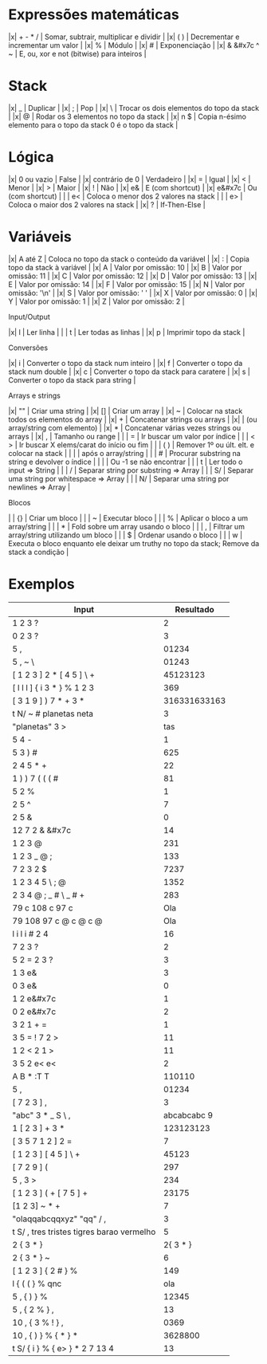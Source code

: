 # Expressões matemáticas

|x| + - * /     | Somar, subtrair, multiplicar e dividir   |
|x| ( )         | Decrementar e incrementar um valor       |
|x| %           | Módulo                                   |
|x| #           | Exponenciação                            |
|x| & &#x7c ^ ~ | E, ou, xor e not (bitwise) para inteiros |

# Stack

|x| _   | Duplicar                                                        |
|x| ;   | Pop                                                             |
|x| \   | Trocar os dois elementos do topo da stack                       |
|x| @   | Rodar os 3 elementos no topo da stack                           |
|x| n $ | Copia n-ésimo elemento para o topo da stack 0 é o topo da stack |

# Lógica

|x| 0 ou vazio     | False                                 |
|x| contrário de 0 | Verdadeiro                            |
|x| =              | Igual                                 |
|x| <              | Menor                                 |
|x| >              | Maior                                 |
|x| !              | Não                                   |
|x| e&             | E  (com shortcut)                     |
|x| e&#x7c         | Ou (com shortcut)                     |
| | e<             | Coloca o menor dos 2 valores na stack |
| | e>             | Coloca o maior dos 2 valores na stack |
|x| ?              | If-Then-Else                          |

# Variáveis

|x| A até Z  | Coloca no topo da stack o conteúdo da variável |
|x| :<Letra> | Copia topo da stack à variável                 |
|x| A        | Valor por omissão: 10                          |
|x| B        | Valor por omissão: 11                          |
|x| C        | Valor por omissão: 12                          |
|x| D        | Valor por omissão: 13                          |
|x| E        | Valor por omissão: 14                          |
|x| F        | Valor por omissão: 15                          |
|x| N        | Valor por omissão: '\n'                        |
|x| S        | Valor por omissão: ' '                         |
|x| X        | Valor por omissão: 0                           |
|x| Y        | Valor por omissão: 1                           |
|x| Z        | Valor por omissão: 2                           |

Input/Output

|x| l | Ler linha              |
| | t | Ler todas as linhas    |
|x| p | Imprimir topo da stack |

Conversões

|x| i | Converter o topo da stack num inteiro   |
|x| f | Converter o topo da stack num double    |
|x| c | Converter o topo da stack para caratere |
|x| s | Converter o topo da stack para string   |

Arrays e strings

|x| ""  | Criar uma string                                 |
|x| []  | Criar um array                                   |
|x| ~   | Colocar na stack todos os elementos do array     |
|x| +   | Concatenar strings ou arrays                     |
|x|     | (ou array/string com elemento)                   |
|x| *   | Concatenar várias vezes strings ou arrays        |
|x| ,   | Tamanho ou range                                 |
| | =   | Ir buscar um valor por índice                    |
| | < > | Ir buscar X elems/carat do início ou fim         |
| | ( ) | Remover 1º ou últ. elt. e colocar na stack       |
| |     | após o array/string                              |
| | #   | Procurar substring na string e devolver o índice |
| |     | Ou -1 se não encontrar                           |
| | t   | Ler todo o input => String                       |
| | /   | Separar string por substring => Array            |
| | S/  | Separar uma string por whitespace => Array       |
| | N/  | Separar uma string por newlines => Array         |

Blocos

| | {} | Criar um bloco                                                                             |
| | ~  | Executar bloco                                                                             |
| | %  | Aplicar o bloco a um array/string                                                          |
| | *  | Fold sobre um array usando o bloco                                                         |
| | ,  | Filtrar um array/string utilizando um bloco                                                |
| | $  | Ordenar usando o bloco                                                                     |
| | w  | Executa o bloco enquanto ele deixar um truthy no topo da stack; Remove da stack a condição |

# Exemplos

| Input                                      | Resultado    |
| ---                                        | ---          |
| 1 2 3 ?                                    | 2            |
| 0 2 3 ?                                    | 3            |
| 5 ,                                        | 01234        |
| 5 , ~ \                                    | 01243        |
| [ 1 2 3 ] 2 * [ 4 5 ] \ +                  | 45123123     |
| [ l l l ] { i 3 * } % 1 2 3                | 369          |
| [ 3 1 9 ] ) 7 * + 3 *                      | 316331633163 |
| t N/ ~ # planetas neta                     | 3            |
| "planetas" 3 >                             | tas          |
| 5 4 -                                      | 1            |
| 5 3 ) #                                    | 625          |
| 2 4 5 * +                                  | 22           |
| 1 ) ) 7 ( ( ( #                            | 81           |
| 5 2 %                                      | 1            |
| 2 5 ^                                      | 7            |
| 2 5 &                                      | 0            |
| 12 7 2 & &#x7c                             | 14           |
| 1 2 3 @                                    | 231          |
| 1 2 3 _ @ ;                                | 133          |
| 7 2 3 2 $                                  | 7237         |
| 1 2 3 4 5 \ ; @                            | 1352         |
| 2 3 4 @ ; _ # \ _ # +                      | 283          |
| 79 c 108 c 97 c                            | Ola          |
| 79 108 97 c @ c @ c @                      | Ola          |
| l i l i # 2 4                              | 16           |
| 7 2 3 ?                                    | 2            |
| 5 2 = 2 3 ?                                | 3            |
| 1 3 e&                                     | 3            |
| 0 3 e&                                     | 0            |
| 1 2 e&#x7c                                 | 1            |
| 0 2 e&#x7c                                 | 2            |
| 3 2 1 + =                                  | 1            |
| 3 5 = ! 7 2 >                              | 11           |
| 1 2 < 2 1 >                                | 11           |
| 3 5 2 e< e<                                | 2            |
| A B * :T T                                 | 110110       |
| 5 ,                                        | 01234        |
| [ 7 2 3 ] ,                                | 3            |
| "abc" 3 * _ S \ ,                          | abcabcabc 9  |
| 1 [ 2 3 ] + 3 *                            | 123123123    |
| [ 3 5 7 1 2 ] 2 =                          | 7            |
| [ 1 2 3 ] [ 4 5 ] \ +                      | 45123        |
| [ 7 2 9 ] (                                | 297          |
| 5 , 3 >                                    | 234          |
| [ 1 2 3 ] ( + [ 7 5 ] +                    | 23175        |
| [1 2 3] ~ * +                              | 7            |
| "olaqqabcqqxyz" "qq" / ,                   | 3            |
| t S/ , tres tristes tigres  barao vermelho | 5            |
| 2 { 3 * }                                  | 2{ 3 * }     |
| 2 { 3 * } ~                                | 6            |
| [ 1 2 3 ] { 2 # } %                        | 149          |
| l { ( ( } % qnc                            | ola          |
| 5 , { ) } %                                | 12345        |
| 5 , { 2 % } ,                              | 13           |
| 10 , { 3 % ! } ,                           | 0369         |
| 10 , { ) } % { * } *                       | 3628800      |
| t S/ { i } % { e> } * 2 7 13 4             | 13           |

